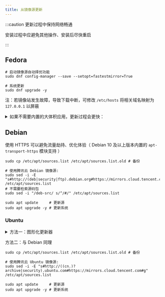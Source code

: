 ```yaml
---
title: 从镜像源更新
---
```


:::caution 更新过程中保持网络畅通

安装过程中应避免其他操作、安装后尽快重启

:::

## Fedora

```shell
# 启动镜像源自动择优功能
sudo dnf config-manager --save --setopt=fastestmirror=True

# 系统更新
sudo dnf upgrade -y
```

注：若镜像站发生故障，导致下载中断，可修改 `/etc/hosts` 将相关域名映射为 `127.0.0.1` 以屏蔽

<details className="let-details-to-gray">
  <summary>
如果不需要内置的大体积应用，更新过程会更快：
</summary>

删除开源版 Office:

    sudo dnf remove libreoffice*

计划使用 <a href="/docs/browser/edge-for-linux" target="_blank" >Edge</a> 来代替 Firefox

    sudo dnf remove firefox

</details>

<!-- todo:? send notify after update -->


## Debian

使用 HTTPS 可以避免流量劫持、优化体验（ Debian 10 及以上版本内置的 `apt-transport-https` 模块支持 ）

```shell
sudo cp /etc/apt/sources.list /etc/apt/sources.list.old # 备份

# 使用腾讯云 Debian 镜像源:
sudo sed -i -E "s#http://(deb|security|ftp).debian.org#https://mirrors.cloud.tencent.com#g" /etc/apt/sources.list
# 不需要检索源码包
sudo sed -i "/deb-src/ s/^/#/" /etc/apt/sources.list

sudo apt update     # 更新源
sudo apt upgrade -y # 更新系统
```

### Ubuntu

<details className="let-details-to-gray">
<summary>方法一：图形化更新器</summary>

1. 打开 “软件和更新” ( 搜索关键词 `sof` )，选择合适的下载源

   Ubuntu 下载 -> 下载自 ( 默认“中国的服务器”指的是 cn.archive.ubuntu.com )

2. 打开 “软件更新器” ( 搜索关键词 `upd` ) 更新系统

</details>

方法二：与 Debian 同理

```shell
sudo cp /etc/apt/sources.list /etc/apt/sources.list.old # 备份

# 使用腾讯云 Ubuntu 镜像源:
sudo sed -i -E "s#http://((cn.)?archive|security).ubuntu.com#https://mirrors.cloud.tencent.com#g" /etc/apt/sources.list

sudo apt update     # 更新源
sudo apt upgrade -y # 更新系统
```
